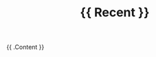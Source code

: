 <!DOCTYPE html>
<html lang="en">
<head>
    <meta charset="UTF-8">
    <meta name="viewport" content="width=device-width, initial-scale=1.0">
    <title> Updates </title>
</head>
<body>
    <header>
        <h1>{{ Recent }}</h1>
    </header>
    <main>
        {{ .Content }}
    </main>
</body>
</html>
